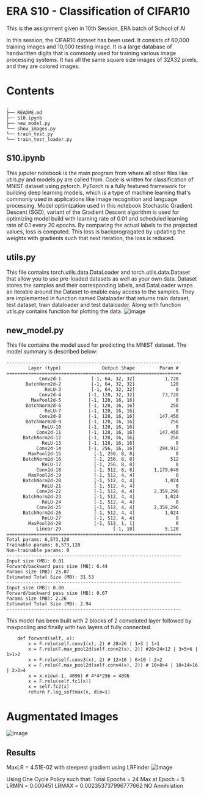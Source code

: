 # ERA S10 - Classification of CIFAR10
This is the assignment given in 10th Session, ERA batch of School of AI

In this session, the CIFAR10 dataset has been used. It consists of 60,000 training images and 10,000 testing image.
It is a large database of handwritten digits that is commonly used for training various image processing systems.
It has all the same square size images of 32X32 pixels, and they are colored images.
# Contents
```
.
├── README.md
├── S10.ipynb
├── new_model.py
└── show_images.py
└── train_test.py
└── train_test_loader.py
```

## S10.ipynb 
This juputer notebook is the main program from where all other files like utils.py and models.py are called from. 
Code is written for classification of MNIST dataset using pytorch. PyTorch is a fully featured framework for building deep 
learning models, which is a type of machine learning that's commonly used in applications like image recognition and 
language processing. Model optimization used in this notebook Stochastic Gradient Descent (SGD), variant of the Gradient Descent
algorithm is used for optimizing model build with learning rate of 0.01 and scheduled learning rate of 0.1 every 20 epochs. 
By comparing the actual labels to the projected values, loss is computed. This loss is backprogragated by updating the weights with
gradients such that next iteration, the loss is reduced.

## utils.py
This file contains torch.utils.data.DataLoader and torch.utils.data.Dataset that allow you to use 
pre-loaded datasets as well as your own data. Dataset stores the samples and their corresponding labels, 
and DataLoader wraps an iterable around the Dataset to enable easy access to the samples.
They are implemented in function named Dataloader that returns train dataset, test dataset, train dataloader and test dataloader.
Along with function utils.py contains function for plotting the data.
![image](https://github.com/MamtaVenugopal/ERA/assets/42015212/cae992fc-3e41-4175-9464-b97570034845)


## new_model.py

This file contains the model used for predicting the MNIST dataset. The model summary is described below:
```
----------------------------------------------------------------
        Layer (type)               Output Shape         Param #
================================================================
            Conv2d-1           [-1, 64, 32, 32]           1,728
       BatchNorm2d-2           [-1, 64, 32, 32]             128
              ReLU-3           [-1, 64, 32, 32]               0
            Conv2d-4          [-1, 128, 32, 32]          73,728
         MaxPool2d-5          [-1, 128, 16, 16]               0
       BatchNorm2d-6          [-1, 128, 16, 16]             256
              ReLU-7          [-1, 128, 16, 16]               0
            Conv2d-8          [-1, 128, 16, 16]         147,456
       BatchNorm2d-9          [-1, 128, 16, 16]             256
             ReLU-10          [-1, 128, 16, 16]               0
           Conv2d-11          [-1, 128, 16, 16]         147,456
      BatchNorm2d-12          [-1, 128, 16, 16]             256
             ReLU-13          [-1, 128, 16, 16]               0
           Conv2d-14          [-1, 256, 16, 16]         294,912
        MaxPool2d-15            [-1, 256, 8, 8]               0
      BatchNorm2d-16            [-1, 256, 8, 8]             512
             ReLU-17            [-1, 256, 8, 8]               0
           Conv2d-18            [-1, 512, 8, 8]       1,179,648
        MaxPool2d-19            [-1, 512, 4, 4]               0
      BatchNorm2d-20            [-1, 512, 4, 4]           1,024
             ReLU-21            [-1, 512, 4, 4]               0
           Conv2d-22            [-1, 512, 4, 4]       2,359,296
      BatchNorm2d-23            [-1, 512, 4, 4]           1,024
             ReLU-24            [-1, 512, 4, 4]               0
           Conv2d-25            [-1, 512, 4, 4]       2,359,296
      BatchNorm2d-26            [-1, 512, 4, 4]           1,024
             ReLU-27            [-1, 512, 4, 4]               0
        MaxPool2d-28            [-1, 512, 1, 1]               0
           Linear-29                   [-1, 10]           5,120
================================================================
Total params: 6,573,120
Trainable params: 6,573,120
Non-trainable params: 0
----------------------------------------------------------------
Input size (MB): 0.01
Forward/backward pass size (MB): 6.44
Params size (MB): 25.07
Estimated Total Size (MB): 31.53
----------------------------------------------------------------
Input size (MB): 0.00
Forward/backward pass size (MB): 0.67
Params size (MB): 2.26
Estimated Total Size (MB): 2.94
----------------------------------------------------------------
```
This model has been built with 2 blocks of 2 convoluted layer followed by maxpooling and finally with two layers of fully 
connected. 
```
    def forward(self, x):
        x = F.relu(self.conv1(x), 2) # 28>26 | 1>3 | 1>1
        x = F.relu(F.max_pool2d(self.conv2(x), 2)) #26>24>12 | 3>5>6 | 1>1>2
        x = F.relu(self.conv3(x), 2) # 12>10 | 6>10 | 2>2
        x = F.relu(F.max_pool2d(self.conv4(x), 2)) # 10>8>4 | 10>14>16 | 2>2>4
        x = x.view(-1, 4096) # 4*4*256 = 4096
        x = F.relu(self.fc1(x))
        x = self.fc2(x)
        return F.log_softmax(x, dim=1)
```
# Augmentated Images
![image](https://github.com/MamtaVenugopal/ERA/assets/42015212/5c91e610-1fa7-4d9b-86f2-66dd6562a79c)

## Results
MaxLR = 4.51E-02 with steepest gradient using LRFinder
![image](https://github.com/MamtaVenugopal/ERA/assets/42015212/79ae17b7-e22b-488d-8961-8cf5dcea6b8e)

Using One Cycle Policy such that:
Total Epochs = 24
Max at Epoch = 5
LRMIN = 0.000451
LRMAX = 0.002353737996777662
NO Annihilation
        

